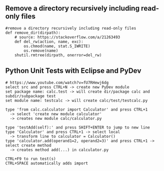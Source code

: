 ## Remove a directory recursively including read-only files
    #remove a directory recursively including read-only files
    def remove_dir(dirpath):
        # source: https://stackoverflow.com/a/21263493
        def del_rw(action, name, exc):
            os.chmod(name, stat.S_IWRITE)
            os.remove(name)
        shutil.rmtree(dirpath, onerror=del_rw)
        
## Python Unit Tests with Eclipse and PyDev
    # https://www.youtube.com/watch?v=fU7RHewj6dg
    select src and press CTRL+N -> create new PyDev module
    set package name: calc.test -> will create dir/package calc and subdir/subpackage test
    set module name: testcalc -> will create calc/test/testcalc.py

    type 'from calc.calculator import Calculator' and press CTRL+1
      -> select 'create new module calculator'
      -> creates new module calc/calculator.py

    type 'testAdd(self):' and press SHIFT+ENTER to jump to new line
    type 'Calculator' and press CTRL+1 -> select local
      -> transform line to calculator = Calculator()
    type 'calculator.add(operand1=2, operand2=3)' and press CTRL+1 -> select create method
      -> creates method add(...) in calculator.py

    CTRL+F9 to run test(s)
    CTRL+SPACE automatically adds import
